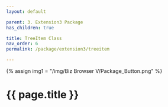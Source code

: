 ```yaml
---
layout: default

parent: 3. Extension3 Package
has_children: true

title: TreeItem Class
nav_order: 6
permalink: /package/extension3/treeitem

---
```

{% assign img1 = "/img/Biz Browser V/Package_Button.png" %}


# {{ page.title }}
